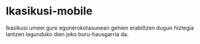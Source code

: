 Ikasikusi-mobile
================

Ikasikusi umeei gure egunerokotasunean gehien erabiltzen dugun hiztegia lantzen lagunduko dien joko buru-hausgarria da.
